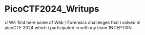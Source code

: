 # PicoCTF2024_Writups
U Will find here some of Web / Forensics challenges that i solved in picoCTF 2024 which i participated in with my team 1NCEPTI0N

